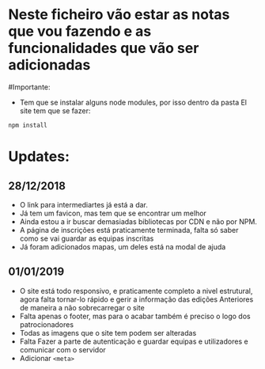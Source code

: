 # Neste ficheiro vão estar as notas que vou fazendo e as funcionalidades que vão ser adicionadas

#Importante:
- Tem que se instalar alguns node modules, por isso dentro da pasta El site tem que se fazer: 
```
npm install
```
# Updates:
## 28/12/2018
- O link para intermediartes já está a dar.
- Já tem um favicon, mas tem que se encontrar um melhor
- Ainda estou a ir buscar demasiadas bibliotecas por CDN e não por NPM.
- A página de inscrições está praticamente terminada, falta só saber como se vai guardar as equipas inscritas
- Já foram adicionados mapas, um deles está na modal de ajuda

## 01/01/2019
- O site está todo responsivo, e praticamente completo a nivel estrutural, agora falta tornar-lo rápido e gerir a informação das edições Anteriores de maneira a não sobrecarregar o site
- Falta apenas o footer, mas para o acabar também é preciso o logo dos patrocionadores
- Todas as imagens que o site tem podem ser alteradas
- Falta Fazer a parte de autenticação e guardar equipas e utilizadores e comunicar com o servidor
- Adicionar ```<meta>```